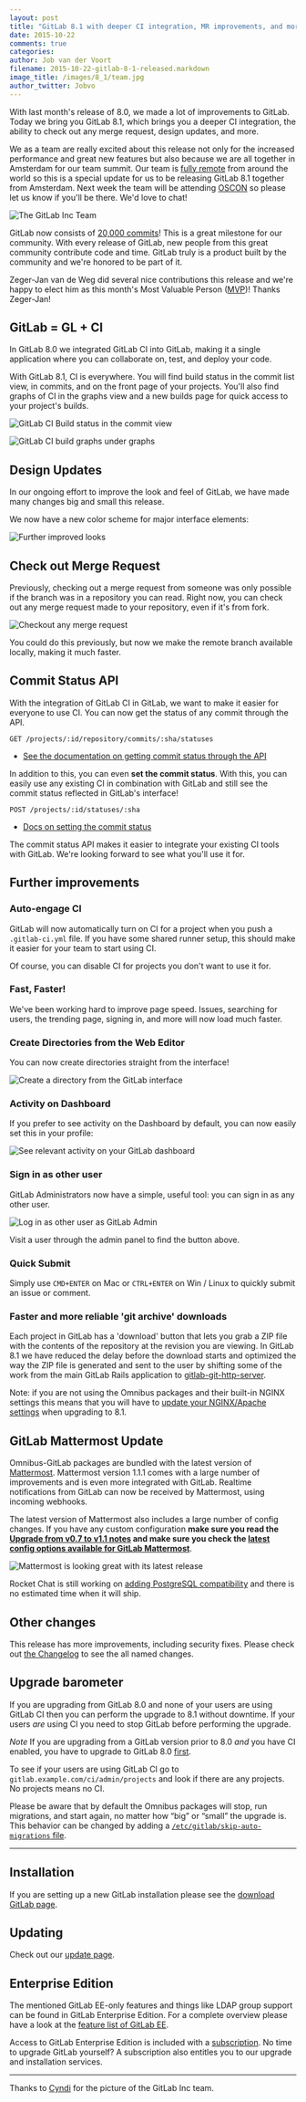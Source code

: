 ```yaml
---
layout: post
title: "GitLab 8.1 with deeper CI integration, MR improvements, and more. Released from our team summit in Amsterdam!"
date: 2015-10-22
comments: true
categories:
author: Job van der Voort
filename: 2015-10-22-gitlab-8-1-released.markdown
image_title: /images/8_1/team.jpg
author_twitter: Jobvo
---
```


With last month's release of 8.0, we made a lot of improvements to GitLab.
Today we bring you GitLab 8.1, which brings you a deeper CI integration, the ability to check out
any merge request, design updates, and more.

We as a team are really excited about this release not only for the increased performance and
great new features but also because we are all together in Amsterdam for our team summit.
Our team is [fully
remote](https://about.gitlab.com/2015/04/08/the-remote-manifesto/) from around the
world so this is a special update for us to be releasing GitLab 8.1 together from Amsterdam.
Next week the team will be attending [OSCON](https://about.gitlab.com/2015/10/14/gitlab-oscon-challenge-2015/)
so please let us know if you'll be there. We'd love to chat!

![The GitLab Inc Team](/images/8_1/team_sm.jpg)

GitLab now consists of [20,000 commits](https://gitlab.com/gitlab-org/gitlab-ce/commits/master)!
This is a great milestone for our community. With every release of GitLab, new people from
this great community contribute code and time. GitLab truly is a product built by the community
and we're honored to be part of it.

Zeger-Jan van de Weg did several nice contributions this release and we're happy
to elect him as this month's Most Valuable Person ([MVP](https://about.gitlab.com/mvp/))!
Thanks Zeger-Jan!

<!--more-->

## GitLab = GL + CI

In GitLab 8.0 we integrated GitLab CI into GitLab, making it a single application
where you can collaborate on, test, and deploy your code.

With GitLab 8.1, CI is everywhere.
You will find build status in the commit list view, in commits, and on the front page
of your projects. You'll also find graphs of CI in the graphs view and a new
builds page for quick access to your project's builds.

![GitLab CI Build status in the commit view](/images/8_1/ci1.png)

![GitLab CI build graphs under graphs](/images/8_1/ci2.png)

## Design Updates

In our ongoing effort to improve the look and feel of GitLab, we have
made many changes big and small this release.

We now have a new color scheme for major interface elements:

![Further improved looks](/images/8_1/design.png)

## Check out Merge Request

Previously, checking out a merge request from someone was only possible if the
branch was in a repository you can read. Right now, you can check out any merge
request made to your repository, even if it's from fork.

![Checkout any merge request](/images/8_1/co_mr1.png)

You could do this previously, but now we make the remote branch available
locally, making it much faster.

## Commit Status API

With the integration of GitLab CI in GitLab, we want to make it easier for
everyone to use CI. You can now get the status of any commit through the API.

```
GET /projects/:id/repository/commits/:sha/statuses
```

- [See the documentation on getting commit status through the API](http://doc.gitlab.com/ce/api/commits.html#get-the-status-of-a-commit)

In addition to this, you can even **set the commit status**. With this, you
can easily use any existing CI in combination with GitLab and still see the
commit status reflected in GitLab's interface!

```
POST /projects/:id/statuses/:sha
```

- [Docs on setting the commit status](http://doc.gitlab.com/ce/api/commits.html#post-the-status-to-commit)

The commit status API makes it easier to integrate your existing CI tools with GitLab.
We're looking forward to see what you'll use it for.


## Further improvements

### Auto-engage CI

GitLab will now automatically turn on CI for a project when you push
a `.gitlab-ci.yml` file. If you have some shared runner setup, this should
make it easier for your team to start using CI.

Of course, you can disable CI for projects you don't want to use it for.

### Fast, Faster!

We've been working hard to improve page speed. Issues, searching for users,
the trending page, signing in, and more will now load much faster.

### Create Directories from the Web Editor

You can now create directories straight from the interface!

![Create a directory from the GitLab interface](/images/8_1/create_dir.png)

### Activity on Dashboard

If you prefer to see activity on the Dashboard by default, you can now
easily set this in your profile:

![See relevant activity on your GitLab dashboard](/images/8_1/activity_dashboard.png)

### Sign in as other user

GitLab Administrators now have a simple, useful tool: you can sign in as
any other user.

![Log in as other user as GitLab Admin](/images/8_1/loginas.png)

Visit a user through the admin panel to find the button above.

### Quick Submit

Simply use `CMD+ENTER` on Mac or `CTRL+ENTER` on Win / Linux to quickly
submit an issue or comment.

### Faster and more reliable 'git archive' downloads

Each project in GitLab has a 'download' button that lets you grab
a ZIP file with the contents of the repository at the revision you
are viewing. In GitLab 8.1 we have reduced the delay before the
download starts and optimized the way the ZIP file is generated and
sent to the user by shifting some of the work from the main GitLab
Rails application to
[gitlab-git-http-server](https://gitlab.com/gitlab-org/gitlab-git-http-server).

Note: if you are not using the Omnibus packages and their built-in
NGINX settings this means that you will have to
[update your
NGINX/Apache settings](https://gitlab.com/gitlab-org/gitlab-ce/blob/master/lib/support/nginx/gitlab#L116-132)
when upgrading to 8.1.

## GitLab Mattermost Update

Omnibus-GitLab packages are bundled with the latest version of [Mattermost](http://www.mattermost.org/).
Mattermost version 1.1.1 comes with a large number of improvements and
is even more integrated with GitLab.
Realtime notifications from GitLab can now be received by Mattermost,
using incoming webhooks.

The latest version of Mattermost also includes a large number of config changes.
If you have any custom configuration **make sure you read the
[Upgrade from v0.7 to v1.1 notes](https://github.com/mattermost/platform/blob/master/doc/install/Upgrade-Guide.md)
and make sure you check the
[latest config options available for GitLab Mattermost](https://gitlab.com/gitlab-org/omnibus-gitlab/blob/master/files/gitlab-config-template/gitlab.rb.template#L665-790)**.

![Mattermost is looking great with its latest release](/images/8_1/mattermost.png)

Rocket Chat is still working on
[adding PostgreSQL compatibility](https://github.com/RocketChat/Rocket.Chat/issues/533)
and there is no estimated time when it will ship.

## Other changes

This release has more improvements, including security fixes. Please check out [the Changelog](https://gitlab.com/gitlab-org/gitlab-ce/blob/master/CHANGELOG) to see the all named changes.


## Upgrade barometer

If you are upgrading from GitLab 8.0 and none of your users are using
GitLab CI then you can perform the upgrade to 8.1 without downtime.
If your users _are_ using CI you need to stop GitLab before performing
the upgrade.

*Note* If you are upgrading from a GitLab version prior to 8.0 *and* you have CI enabled, you have to upgrade to GitLab 8.0 [first](https://about.gitlab.com/2015/09/22/gitlab-8-0-released/).

To see if your users are using GitLab CI go to
`gitlab.example.com/ci/admin/projects` and look if there are any
projects. No projects means no CI.

Please be aware that by default the Omnibus packages will stop, run migrations,
and start again, no matter how “big” or “small” the upgrade is. This behavior
can be changed by adding a [`/etc/gitlab/skip-auto-migrations`
file](http://doc.gitlab.com/omnibus/update/README.html).

- - -

## Installation

If you are setting up a new GitLab installation please see the
[download GitLab page](https://about.gitlab.com/installation/).

## Updating

Check out our [update page](https://about.gitlab.com/update/).

## Enterprise Edition

The mentioned GitLab EE-only features and things like LDAP group support can be found in GitLab Enterprise Edition.
For a complete overview please have a look at the [feature list of GitLab EE](http://www.gitlab.com/gitlab-ee/).

Access to GitLab Enterprise Edition is included with a [subscription](http://www.gitlab.com/pricing/).
No time to upgrade GitLab yourself?
A subscription also entitles you to our upgrade and installation services.

- - -

Thanks to [Cyndi](https://cyndicaviedes.com/) for the picture of the GitLab Inc team.
